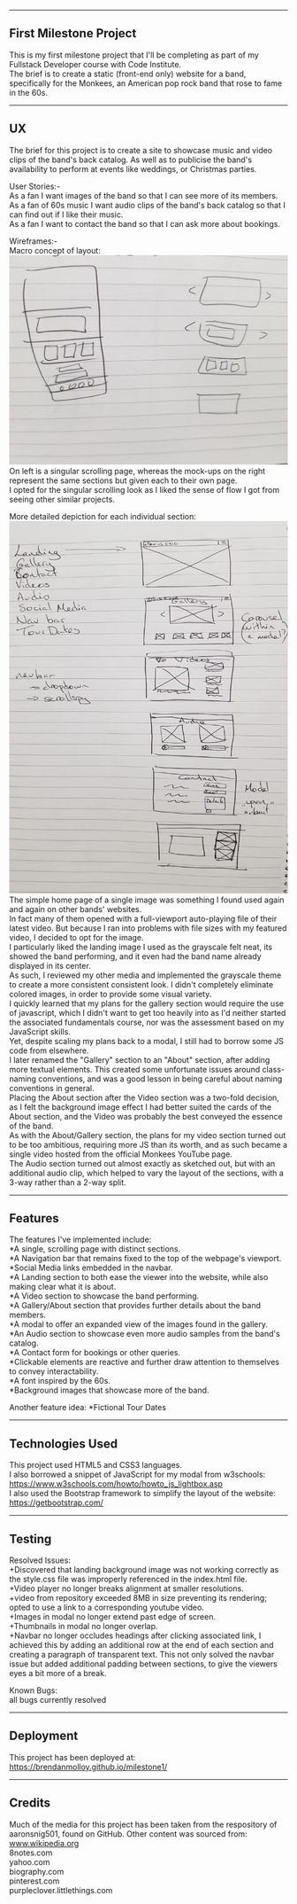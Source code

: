 -----------------------
First Milestone Project
-----------------------
This is my first milestone project that I'll be completing as part of my Fullstack Developer course with Code Institute.  
The brief is to create a static (front-end only) website for a band, specifically for the Monkees, an American pop rock band that rose to fame in the 60s.


-----------------------
UX
-----------------------
The brief for this project is to create a site to showcase music and video clips of the band's back catalog.
As well as to publicise the band's availability to perform at events like weddings, or Christmas parties.

User Stories:-  
As a fan I want images of the band so that I can see more of its members.  
As a fan of 60s music I want audio clips of the band's back catalog so that I can find out if I like their music.  
As a fan I want to contact the band so that I can ask more about bookings.  

Wireframes:-  
Macro concept of layout:
![alt text](/assets/images/wireframes-macro.jpg)
On left is a singular scrolling page, whereas the mock-ups on the right represent the same sections but given each to their own page.  
I opted for the singular scrolling look as I liked the sense of flow I got from seeing other similar projects.

More detailed depiction for each individual section:
![alt text](/assets/images/wireframes-more-detail.jpg)
The simple home page of a single image was something I found used again and again on other bands' websites.  
In fact many of them opened with a full-viewport auto-playing file of their latest video. But because I ran into problems with file sizes with my featured video, I decided to opt for the image.  
I particularly liked the landing image I used as the grayscale felt neat, its showed the band performing, and it even had the band name already displayed in its center.  
As such, I reviewed my other media and implemented the grayscale theme to create a more consistent consistent look. I didn't completely eliminate colored images, in order to provide some visual variety.  
I quickly learned that my plans for the gallery section would require the use of javascript, which I didn't want to get too heavily into as I'd neither started the associated fundamentals course, nor was the assessment based on my JavaScript skills.  
Yet, despite scaling my plans back to a modal, I still had to borrow some JS code from elsewhere.  
I later renamed the "Gallery" section to an "About" section, after adding more textual elements. This created some unfortunate issues around class-naming conventions, and was a good lesson in being careful about naming conventions in general.  
Placing the About section after the Video section was a two-fold decision, as I felt the background image effect I had better suited the cards of the About section, and the Video was probably the best conveyed the essence of the band.  
As with the About/Gallery section, the plans for my video section turned out to be too ambitious, requiring more JS than its worth, and as such became a single video hosted from the official Monkees YouTube page.  
The Audio section turned out almost exactly as sketched out, but with an additional audio clip, which helped to vary the layout of the sections, with a 3-way rather than a 2-way split.  

-----------------------
Features
-----------------------
The features I've implemented include:  
*A single, scrolling page with distinct sections.  
*A Navigation bar that remains fixed to the top of the webpage's viewport.  
*Social Media links embedded in the navbar.  
*A Landing section to both ease the viewer into the website, while also making clear what it is about.  
*A Video section to showcase the band performing.  
*A Gallery/About section that provides further details about the band members.  
*A modal to offer an expanded view of the images found in the gallery.  
*An Audio section to showcase even more audio samples from the band's catalog.  
*A Contact form for bookings or other queries.  
*Clickable elements are reactive and further draw attention to themselves to convey interactability.  
*A font inspired by the 60s.  
*Background images that showcase more of the band.  

Another feature idea:
*Fictional Tour Dates

-----------------------
Technologies Used
-----------------------
This project used HTML5 and CSS3 languages.  
I also borrowed a snippet of JavaScript for my modal from w3schools:  
https://www.w3schools.com/howto/howto_js_lightbox.asp  
I also used the Bootstrap framework to simplify the layout of the website:  
https://getbootstrap.com/

-----------------------
Testing
-----------------------
Resolved Issues:  
+Discovered that landing background image was not working correctly as the style.css file was improperly referenced in the index.html file.  
+Video player no longer breaks alignment at smaller resolutions.  
+video from repository exceeded 8MB in size preventing its rendering; opted to use a link to a corresponding youtube video.  
+Images in modal no longer extend past edge of screen.  
+Thumbnails in modal no longer overlap.  
+Navbar no longer occludes headings after clicking associated link, I achieved this by adding an additional row at the end of each section and creating a paragraph of transparent text. This not only solved the navbar issue but added additional padding between sections, to give the viewers eyes a bit more of a break.

Known Bugs:  
all bugs currently resolved

-----------------------
Deployment
-----------------------
This project has been deployed at:  
https://brendanmolloy.github.io/milestone1/

-----------------------
Credits
-----------------------
Much of the media for this project has been taken from the respository of aaronsnig501, found on GitHub.
Other content was sourced from:  
www.wikipedia.org  
8notes.com  
yahoo.com  
biography.com  
pinterest.com  
purpleclover.littlethings.com


